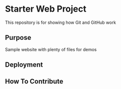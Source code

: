 # Starter Web Project

This repository is for showing how Git and GitHub work

## Purpose

Sample website with plenty of files for demos

## Deployment

## How To Contribute

